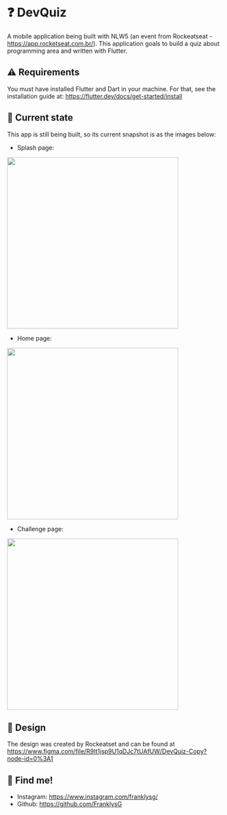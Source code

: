 # ❓ DevQuiz 

A mobile application being built with NLW5 (an event from Rockeatseat - https://app.rocketseat.com.br/). This application goals to build a quiz about programming area and written with Flutter.

## ⚠️ Requirements

You must have installed Flutter and Dart in your machine. For that, see the installation guide at: https://flutter.dev/docs/get-started/install

## 📱 Current state

This app is still being built, so its current snapshot is as the images below:

- Splash page:
<img src="https://github.com/FranklysG/nlw5/blob/main/assets/readme/splash_page.png" height="400px">


- Home page:
<img src="https://github.com/FranklysG/nlw5/blob/main/assets/readme/home_page.png" height="400px">


- Challenge page:
<img src="https://github.com/FranklysG/nlw5/blob/main/assets/readme/challenge_page.png" height="400px">

## 🎨 Design

The design was created by Rockeatset and can be found at https://www.figma.com/file/R9It1jsp9U1qDJc7tUAfUW/DevQuiz-Copy?node-id=0%3A1

## 📌 Find me!
<!-- - Linkedin: https://www.linkedin.com/in/FranklysG19/ -->
- Instagram: https://www.instagram.com/franklysg/
- Github: https://github.com/FranklysG
